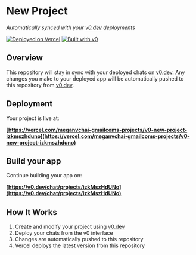 # New Project

*Automatically synced with your [v0.dev](https://v0.dev) deployments*

[![Deployed on Vercel](https://img.shields.io/badge/Deployed%20on-Vercel-black?style=for-the-badge&logo=vercel)](https://vercel.com/meganvchai-gmailcoms-projects/v0-new-project-izkmszhduno)
[![Built with v0](https://img.shields.io/badge/Built%20with-v0.dev-black?style=for-the-badge)](https://v0.dev/chat/projects/izkMszHdUNo)

## Overview

This repository will stay in sync with your deployed chats on [v0.dev](https://v0.dev).
Any changes you make to your deployed app will be automatically pushed to this repository from [v0.dev](https://v0.dev).

## Deployment

Your project is live at:

**[https://vercel.com/meganvchai-gmailcoms-projects/v0-new-project-izkmszhduno](https://vercel.com/meganvchai-gmailcoms-projects/v0-new-project-izkmszhduno)**

## Build your app

Continue building your app on:

**[https://v0.dev/chat/projects/izkMszHdUNo](https://v0.dev/chat/projects/izkMszHdUNo)**

## How It Works

1. Create and modify your project using [v0.dev](https://v0.dev)
2. Deploy your chats from the v0 interface
3. Changes are automatically pushed to this repository
4. Vercel deploys the latest version from this repository